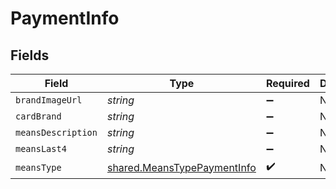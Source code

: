 # PaymentInfo


## Fields

| Field                                                                             | Type                                                                              | Required                                                                          | Description                                                                       |
| --------------------------------------------------------------------------------- | --------------------------------------------------------------------------------- | --------------------------------------------------------------------------------- | --------------------------------------------------------------------------------- |
| `brandImageUrl`                                                                   | *string*                                                                          | :heavy_minus_sign:                                                                | N/A                                                                               |
| `cardBrand`                                                                       | *string*                                                                          | :heavy_minus_sign:                                                                | N/A                                                                               |
| `meansDescription`                                                                | *string*                                                                          | :heavy_minus_sign:                                                                | N/A                                                                               |
| `meansLast4`                                                                      | *string*                                                                          | :heavy_minus_sign:                                                                | N/A                                                                               |
| `meansType`                                                                       | [shared.MeansTypePaymentInfo](../../../sdk/models/shared/meanstypepaymentinfo.md) | :heavy_check_mark:                                                                | N/A                                                                               |